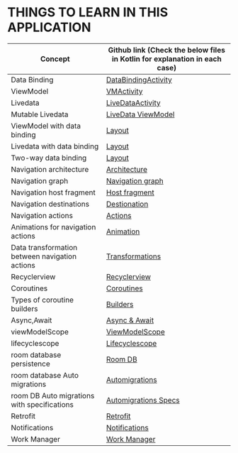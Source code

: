 # THINGS TO LEARN IN THIS APPLICATION

| Concept      | Github link (Check the below    files in Kotlin for explanation in each case)|
| ----------- | ----------- |
| Data Binding |[DataBindingActivity](https://github.com/hegde421201/AndroidJetPackLearner/tree/main/LearningApp/LearningApp/app/src/main/java/com/learning/learningapp2022/ganeshhegde/databinding)     |
| ViewModel | [VMActivity](https://github.com/hegde421201/AndroidJetPackLearner/tree/main/LearningApp/LearningApp/app/src/main/java/com/learning/learningapp2022/ganeshhegde/viewmodel)  |
| Livedata | [LiveDataActivity](https://github.com/hegde421201/AndroidJetPackLearner/blob/main/LearningApp/LearningApp/app/src/main/java/com/learning/learningapp2022/ganeshhegde/livedata/LiveDataActivity.kt)|
| Mutable Livedata | [LiveData ViewModel](https://github.com/hegde421201/AndroidJetPackLearner/blob/main/LearningApp/LearningApp/app/src/main/java/com/learning/learningapp2022/ganeshhegde/livedata/LDViewModel.kt)|
| ViewModel with data binding   |  [Layout](https://github.com/hegde421201/AndroidJetPackLearner/blob/main/LearningApp/LearningApp/app/src/main/res/layout/livedataexample.xml)|
|Livedata with data binding | [Layout](https://github.com/hegde421201/AndroidJetPackLearner/blob/main/LearningApp/LearningApp/app/src/main/res/layout/livedataexample.xml)|
|Two-way data binding| [Layout](https://github.com/hegde421201/AndroidJetPackLearner/blob/main/LearningApp/LearningApp/app/src/main/res/layout/livedataexample.xml)|
|Navigation architecture|[Architecture]()|
|Navigation graph|[Navigation graph](https://github.com/hegde421201/AndroidJetPackLearner/blob/main/LearningApp/LearningApp/app/src/main/res/navigation/nav_graph.xml)|
|Navigation host fragment|[Host fragment](https://github.com/hegde421201/AndroidJetPackLearner/blob/main/LearningApp/LearningApp/app/src/main/res/layout/navexample.xml)|
|Navigation destinations|[Destionation](https://github.com/hegde421201/AndroidJetPackLearner/blob/main/LearningApp/LearningApp/app/src/main/res/navigation/nav_graph.xml)|
|Navigation actions|[Actions](https://github.com/hegde421201/AndroidJetPackLearner/blob/main/LearningApp/LearningApp/app/src/main/java/com/learning/learningapp2022/ganeshhegde/navigation2/HomeFragment2.kt)|
|Animations for navigation actions|[Animation](https://github.com/hegde421201/AndroidJetPackLearner/blob/main/LearningApp/LearningApp/app/src/main/res/navigation/nav_graph.xml)|
|Data transformation between navigation actions|[Transformations](https://github.com/hegde421201/AndroidJetPackLearner/blob/main/LearningApp/LearningApp/app/src/main/java/com/learning/learningapp2022/ganeshhegde/navigation2/NameFragment.kt)|
|Recyclerview|[Recyclerview](https://github.com/hegde421201/AndroidJetPackLearner/blob/main/LearningApp/LearningApp/app/src/main/java/com/learning/learningapp2022/ganeshhegde/recyclerview/RecyclerActivity.kt)|
|Coroutines|[Coroutines](https://github.com/hegde421201/AndroidJetPackLearner/blob/main/LearningApp/LearningApp/app/src/main/java/com/learning/learningapp2022/ganeshhegde/coroutines/CoroutinesActivity.kt)|
|Types of coroutine builders|[Builders](https://github.com/hegde421201/AndroidJetPackLearner/blob/main/LearningApp/LearningApp/app/src/main/java/com/learning/learningapp2022/ganeshhegde/coroutines/CoroutinesActivity.kt)|
|Async,Await|[Async & Await](https://github.com/hegde421201/AndroidJetPackLearner/blob/main/LearningApp/LearningApp/app/src/main/java/com/learning/learningapp2022/ganeshhegde/coroutines/UserDataManager.kt)|
|viewModelScope|[ViewModelScope](https://github.com/hegde421201/AndroidJetPackLearner/blob/main/LearningApp/LearningApp/app/src/main/java/com/learning/learningapp2022/ganeshhegde/coroutines/CoroutinesViewModel.kt)|
|lifecyclescope|[Lifecyclescope](https://github.com/hegde421201/AndroidJetPackLearner/blob/main/LearningApp/LearningApp/app/src/main/java/com/learning/learningapp2022/ganeshhegde/coroutines/CoroutinesViewModel.kt)|
|room database persistence|[Room DB](https://github.com/hegde421201/AndroidJetPackLearner/blob/main/LearningApp/LearningApp/app/src/main/java/com/learning/learningapp2022/ganeshhegde/roomdb/RoomDemoActivity.kt)|
|room database Auto migrations|[Automigrations](https://github.com/hegde421201/AndroidJetPackLearner/tree/main/LearningApp/LearningApp/app/src/main/java/com/learning/learningapp2022/ganeshhegde/roomdb/employee)|
|room DB Auto migrations with specifications|[Automigrations Specs](https://github.com/hegde421201/AndroidJetPackLearner/blob/main/LearningApp/LearningApp/app/src/main/java/com/learning/learningapp2022/ganeshhegde/roomdb/employee/EmployeeDatabase.kt)|
|Retrofit|[Retrofit](https://github.com/hegde421201/AndroidJetPackLearner/tree/main/LearningApp/LearningApp/app/src/main/java/com/learning/learningapp2022/ganeshhegde/retrofit/kotlin)|
|Notifications|[Notifications](https://github.com/hegde421201/AndroidJetPackLearner/tree/main/LearningApp/LearningApp/app/src/main/java/com/learning/learningapp2022/ganeshhegde/notifications)|
|Work Manager|[Work Manager]()|